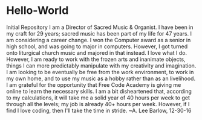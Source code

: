 # Hello-World
Initial Repository
I am a Director of Sacred Music & Organist.  I have been in my craft for 29 years; sacred music has been part of my life for 47 years.  I am considering a career change.  I won the Computer award as a senior in high school, and was going to major in computers.  However, I got turned onto liturgical church music and majored in that instead.  I love what I do. However, I am ready to work with the frozen arts and inanimate objects, things I can more predictably manipulate with my creativity and imagination.  I am looking to be eventually be free from the work environment, to work in my own home, and to use my music as a hobby rather than as an livelihood.  I am grateful for the opportunity that Free Code Academy is giving me online to learn the necessary skills.  I am a bit disheartened that, according to my calculations, it will take me a solid year of 40 hours per week to get through all the levels; my job is already 40+ hours per week.  However, if I find I love coding, then I'll take the time in stride.  ~A. Lee Barlow, 12-30-16 
